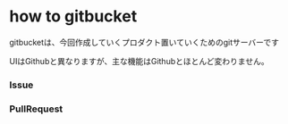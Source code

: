 # how to gitbucket

gitbucketは、今回作成していくプロダクト置いていくためのgitサーバーです

UIはGithubと異なりますが、主な機能はGithubとほとんど変わりません。

### Issue

### PullRequest





